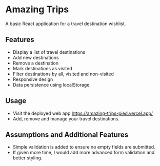 # Amazing Trips

A basic React application for a travel destination wishlist.

## Features
- Display a list of travel destinations
- Add new destinations
- Remove a destination
- Mark destinations as visited
- Filter destinations by all, visited and non-visited
- Responsive design
- Data persistence using localStorage

## Usage
- Visit the deployed web app https://amazing-trips-pied.vercel.app/
- Add, remove and manage your travel destinations.

## Assumptions and Additional Features
- Simple validation is added to ensure no empty fields are submitted.
- If given more time, I would add more advanced form validation and better styling.

